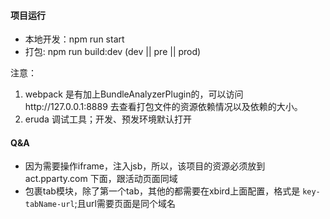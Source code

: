 #### 项目运行
* 本地开发：npm run start
* 打包: npm run build:dev (dev || pre || prod)

注意：
1. webpack 是有加上BundleAnalyzerPlugin的，可以访问http://127.0.0.1:8889 去查看打包文件的资源依赖情况以及依赖的大小。
2. eruda 调试工具；开发、预发环境默认打开

#### Q&A
* 因为需要操作iframe，注入jsb，所以，该项目的资源必须放到act.pparty.com 下面，跟活动页面同域
* 包裹tab模块，除了第一个tab，其他的都需要在xbird上面配置，格式是 ```key-tabName-url```;且url需要页面是同个域名
